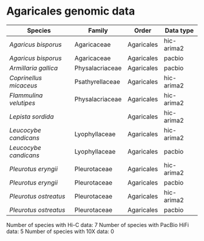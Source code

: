 # Agaricales genomic data

| Species | Family | Order | Data type |
| -- | --- | --- | --- |
| *Agaricus bisporus* | Agaricaceae | Agaricales | hic-arima2 |
| *Agaricus bisporus* | Agaricaceae | Agaricales | pacbio |
| *Armillaria gallica* | Physalacriaceae | Agaricales | pacbio |
| *Coprinellus micaceus* | Psathyrellaceae | Agaricales | hic-arima2 |
| *Flammulina velutipes* | Physalacriaceae | Agaricales | hic-arima2 |
| *Lepista sordida* |  | Agaricales | hic-arima2 |
| *Leucocybe candicans* | Lyophyllaceae | Agaricales | hic-arima2 |
| *Leucocybe candicans* | Lyophyllaceae | Agaricales | pacbio |
| *Pleurotus eryngii* | Pleurotaceae | Agaricales | hic-arima2 |
| *Pleurotus eryngii* | Pleurotaceae | Agaricales | pacbio |
| *Pleurotus ostreatus* | Pleurotaceae | Agaricales | hic-arima2 |
| *Pleurotus ostreatus* | Pleurotaceae | Agaricales | pacbio |

Number of species with Hi-C data: 7
Number of species with PacBio HiFi data: 5
Number of species with 10X data: 0
